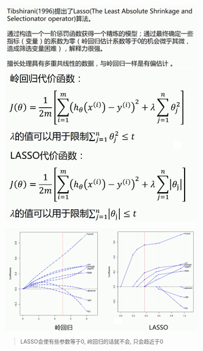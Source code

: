 ![image-20200604235544029](images/image-20200604235544029.png)![image-20220604235623992](images/image-20220604235623992.png)

![image-20220605000727040](images/image-20220605000727040.png)

> LASSO会使有些参数等于0, 岭回归的话就不会, 只会趋近于0
